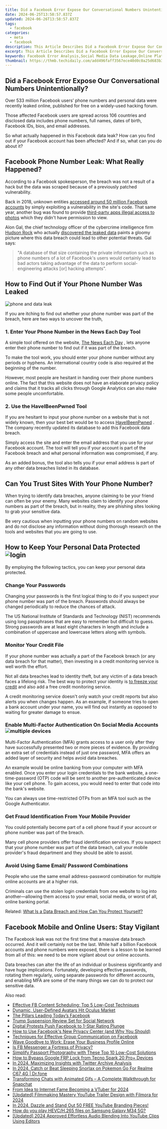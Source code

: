 ```yaml
---
title: Did a Facebook Error Expose Our Conversational Numbers Unintentionally?
date: 2024-06-25T13:58:57.837Z
updated: 2024-06-26T13:58:57.837Z
tags:
  - facebook
categories:
  - meta
  - facebook
description: This Article Describes Did a Facebook Error Expose Our Conversational Numbers Unintentionally?
excerpt: This Article Describes Did a Facebook Error Expose Our Conversational Numbers Unintentionally?
keywords: Facebook Error Analysis,Social Media Data Leakage,Online Platform Conversation Metrics,Digital Privacy Concerns in Social Networking,Conversation Statistics Exposure,Unintentional Data Disclosure on Facebook,Impact of Error on User Engagement Metrics
thumbnail: https://thmb.techidaily.com/add496faff3567ece40d0c0a25d683b37093fb191cb1e756a607d3720738205f.png
---
```


## Did a Facebook Error Expose Our Conversational Numbers Unintentionally?

 Over 533 million Facebook users’ phone numbers and personal data were recently leaked online, published for free on a widely-used hacking forum.

 Those affected Facebook users are spread across 106 countries and disclosed data includes phone numbers, full names, dates of birth, Facebook IDs, bios, and email addresses.

 So what actually happened in this Facebook data leak? How can you find out if your Facebook account has been affected? And if so, what can you do about it?

## Facebook Phone Number Leak: What Really Happened?

 According to a Facebook spokesperson, the breach was not a result of a hack but the data was scraped because of a previously patched vulnerability.

 Back in 2018, unknown entities [accessed around 50 million Facebook accounts](https://www.makeuseof.com/tag/facebook-hack-50-million-accounts/) by simply exploiting a vulnerability in the site's code. That same year, another bug was found to provide [third-party apps illegal access to photos](https://www.makeuseof.com/tag/facebook-bug-exposes-users-photos/) which they didn't have permission to view.

 Alon Gal, the chief technology officer of the cybercrime intelligence firm [Hudson Rock](https://www.hudsonrock.com/) who actually [discovered the leaked data](https://twitter.com/UnderTheBreach/status/1378314424239460352) paints a gloomy picture where this data breach could lead to other potential threats. Gal says:

> "A database of that size containing the private information such as phone numbers of a lot of Facebook's users would certainly lead to bad actors taking advantage of the data to perform social-engineering attacks \[or\] hacking attempts".

## How to Find Out if Your Phone Number Was Leaked

[](https://www.makeuseof.com/wp-content/uploads/2021/04/phone-and-data-leak.jpg)

![phone and data leak](https://static1.makeuseofimages.com/wordpress/wp-content/uploads/2021/04/phone-and-data-leak.jpg)

 If you are itching to find out whether your phone number was part of the breach, here are two ways to uncover the truth,

### 1\. Enter Your Phone Number in the News Each Day Tool

 A simple tool offered on the website, [The News Each Day](https://www.thenewseachday.com/private-facebook-phone-numbers-us) , lets anyone enter their phone number to find out if it was part of the breach.

 To make the tool work, you should enter your phone number without any periods or hyphens. An international country code is also required at the beginning of the number.

 However, most people are hesitant in handing over their phone numbers online. The fact that this website does not have an elaborate privacy policy and claims that it tracks all clicks through Google Analytics can also make some people uncomfortable.

### 2\. Use the HaveIBeenPwned Tool

 If you are hesitant to input your phone number on a website that is not widely known, then your best bet would be to access [HaveIBeenPwned](https://haveibeenpwned.com/) . The company recently updated its database to add this Facebook data breach.

 Simply access the site and enter the email address that you use for your Facebook account. The tool will tell you if your account is part of the Facebook breach and what personal information was compromised, if any.

 As an added bonus, the tool also tells you if your email address is part of any other data breaches listed in its database.

## Can You Trust Sites With Your Phone Number?

 When trying to identify data breaches, anyone claiming to be your friend can often be your enemy. Many websites claim to identify your phone numbers as part of the breach, but in reality, they are phishing sites looking to grab your sensitive data.

 Be very cautious when inputting your phone numbers on random websites and do not disclose any information without doing thorough research on the tools and websites that you are going to use.

## How to Keep Your Personal Data Protected ![login](https://static1.makeuseofimages.com/wordpress/wp-content/uploads/2021/04/login-1.jpg)

 By employing the following tactics, you can keep your personal data protected.

### Change Your Passwords

 Changing your passwords is the first logical thing to do if you suspect your phone number was part of the breach. Passwords should always be changed periodically to reduce the chances of attack.

 The US National Institute of Standards and Technology (NIST) recommends using long passphrases that are easy to remember but difficult to guess. Strong passwords are at least eight characters in length and include a combination of uppercase and lowercase letters along with symbols.

### Monitor Your Credit File

 If your phone number was actually a part of the Facebook breach (or any data breach for that matter), then investing in a credit monitoring service is well worth the effort.

 Not all data breaches lead to identity theft, but any victim of a data breach faces a lifelong risk. The best way to protect your identity is [to freeze your credit](https://www.makeuseof.com/how-do-i-freeze-my-credit/) and also add a free credit monitoring service.

 A credit monitoring service doesn't only watch your credit reports but also alerts you when changes happen. As an example, if someone tries to open a bank account under your name, you will find out instantly as opposed to waiting for greater damage to ensue.

### Enable Multi-Factor Authentication On Social Media Accounts ![multiple devices](https://static1.makeuseofimages.com/wordpress/wp-content/uploads/2021/04/multiple-devices.jpg)

 Multi-Factor Authentication (MFA) grants access to a user only after they have successfully presented two or more pieces of evidence. By providing an extra set of credentials instead of just one password, MFA offers an added layer of security and helps avoid data breaches.

 An example would be online banking from your computer with MFA enabled. Once you enter your login credentials to the bank website, a one-time-password (OTP) code will be sent to another pre-authenticated device like your cell phone. To gain access, you would need to enter that code into the bank's website.

 You can always use time-restricted OTPs from an MFA tool such as the Google Authenticator.

### Get Fraud Identification From Your Mobile Provider

 You could potentially become part of a cell phone fraud if your account or phone number was part of the breach.

 Many cell phone providers offer fraud identification services. If you suspect that your phone number was part of the data breach, call your mobile provider's fraud department and they should be able to assist.

### Avoid Using Same Email/ Password Combinations

 People who use the same email address-password combination for multiple online accounts are at a higher risk.

 Criminals can use the stolen login credentials from one website to log into another—allowing them access to your email, social media, or worst of all, online banking portal.

 Related: [What Is a Data Breach and How Can You Protect Yourself?](https://www.makeuseof.com/tag/data-breach-protection/)

## Facebook Mobile and Online Users: Stay Vigilant

 The Facebook leak was not the first time that a massive data breach occurred. And it will certainly not be the last. While half a billion Facebook accounts and phone numbers were exposed, there is a lesson to be learned from all of this: we need to be more vigilant about our online accounts.

 Data breaches can alter the life of an individual or business significantly and have huge implications. Fortunately, developing effective passwords, rotating them regularly, using separate passwords for different accounts, and enabling MFA are some of the many things we can do to protect our sensitive data.


<ins class="adsbygoogle"
     style="display:block"
     data-ad-format="autorelaxed"
     data-ad-client="ca-pub-7571918770474297"
     data-ad-slot="1223367746"></ins>



<ins class="adsbygoogle"
     style="display:block"
     data-ad-client="ca-pub-7571918770474297"
     data-ad-slot="8358498916"
     data-ad-format="auto"
     data-full-width-responsive="true"></ins>

<span class="atpl-alsoreadstyle">Also read:</span>
<div><ul>
<li><a href="https://facebook.techidaily.com/effective-fb-content-scheduling-top-5-low-cost-techniques/"><u>Effective FB Content Scheduling: Top 5 Low-Cost Techniques</u></a></li>
<li><a href="https://facebook.techidaily.com/dynamic-user-defined-avatars-hit-oculus-market/"><u>Dynamic, User-Defined Avatars Hit Oculus Market</u></a></li>
<li><a href="https://facebook.techidaily.com/the-pillars-leading-todays-facebook/"><u>The Pillars Leading Today’s Facebook</u></a></li>
<li><a href="https://facebook.techidaily.com/trump-suspension-review-set-for-social-network/"><u>Trump Suspension Review Set for Social Network</u></a></li>
<li><a href="https://facebook.techidaily.com/digital-protests-push-facebook-to-1-star-rating-plunge/"><u>Digital Protests Push Facebook to 1-Star Rating Plunge</u></a></li>
<li><a href="https://facebook.techidaily.com/how-to-use-facebooks-new-privacy-center-and-why-you-should/"><u>How to Use Facebook's New Privacy Center (and Why You Should)</u></a></li>
<li><a href="https://facebook.techidaily.com/techniques-for-effective-group-communication-on-facebook/"><u>Techniques for Effective Group Communication on Facebook</u></a></li>
<li><a href="https://facebook.techidaily.com/wave-goodbye-to-work-erase-your-business-profile-online/"><u>Wave Goodbye to Work: Erase Your Business Profile Online</u></a></li>
<li><a href="https://facebook.techidaily.com/is-fb-messenger-a-fortress-of-privacy/"><u>Is FB Messenger a Fortress of Privacy?</u></a></li>
<li><a href="https://extra-hints.techidaily.com/simplify-passport-photography-with-these-top-10-low-cost-solutions/"><u>Simplify Passport Photography with These Top 10 Low-Cost Solutions</u></a></li>
<li><a href="https://bypass-frp.techidaily.com/how-to-bypass-google-frp-lock-from-tecno-spark-20-proplus-devices-by-drfone-android/"><u>How to Bypass Google FRP Lock from Tecno Spark 20 Pro+ Devices</u></a></li>
<li><a href="https://twitter-videos.techidaily.com/in-2024-maximizing-insights-with-twitter-archive-analysis/"><u>In 2024, Maximizing Insights with Twitter Archive Analysis</u></a></li>
<li><a href="https://pokemon-go-android.techidaily.com/in-2024-catch-or-beat-sleeping-snorlax-on-pokemon-go-for-realme-c67-4g-drfone-by-drfone-virtual-android/"><u>In 2024, Catch or Beat Sleeping Snorlax on Pokemon Go For Realme C67 4G | Dr.fone</u></a></li>
<li><a href="https://snapchat-videos.techidaily.com/transforming-chats-with-animated-gifs-a-complete-walkthrough-for-snapchat/"><u>Transforming Chats with Animated Gifs – A Complete Walkthrough for Snapchat</u></a></li>
<li><a href="https://youtube-stream.techidaily.com/from-idea-to-internet-fame-becoming-a-vtuber-for-2024/"><u>From Idea to Internet Fame  Becoming a VTuber for 2024</u></a></li>
<li><a href="https://eaxpv-info.techidaily.com/updated-filmmaking-mastery-youtube-trailer-design-with-filmora-for-2024/"><u>[Updated] Filmmaking Mastery  YouTube Trailer Design with Filmora for 2024</u></a></li>
<li><a href="https://youtube-docs.techidaily.com/24-dazzle-and-stand-out-50-free-youtube-branding-pieces/"><u>In 2024, Dazzle and Stand Out  50 FREE YouTube Branding Pieces!</u></a></li>
<li><a href="https://phone-solutions.techidaily.com/how-do-you-play-hevc-h-265-files-on-samsung-galaxy-m34-5g-by-aiseesoft-video-converter-play-hevc-video-on-android/"><u>How do you play HEVC/H.265 files on Samsung Galaxy M34 5G?</u></a></li>
<li><a href="https://youtube-data.techidaily.com/ed-2024-approved-effortless-audio-blending-into-youtube-clips-using-editors/"><u>[Updated] 2024 Approved  Effortless Audio Blending Into YouTube Clips Using Editors</u></a></li>
</ul></div>
